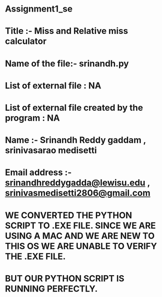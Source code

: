 # Assignment1_se
# Title :- Miss and Relative miss calculator
# Name of the file:- srinandh.py
# List of external file : NA
# List of external file created by the program : NA
# Name :- Srinandh Reddy gaddam , srinivasarao medisetti
# Email address :- srinandhreddygadda@lewisu.edu , srinivasmedisetti2806@gmail.com

# WE CONVERTED THE PYTHON SCRIPT TO .EXE FILE. SINCE WE ARE USING A MAC AND WE ARE NEW TO THIS OS WE ARE UNABLE TO VERIFY THE .EXE FILE. 
# BUT OUR PYTHON SCRIPT IS RUNNING PERFECTLY. 



